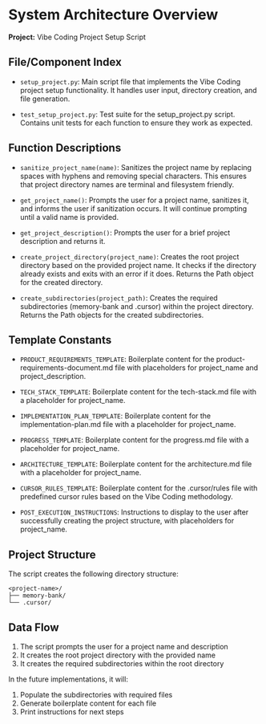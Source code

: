 # System Architecture Overview

**Project:** Vibe Coding Project Setup Script

## File/Component Index

* `setup_project.py`: Main script file that implements the Vibe Coding project setup functionality. It handles user input, directory creation, and file generation.

* `test_setup_project.py`: Test suite for the setup_project.py script. Contains unit tests for each function to ensure they work as expected.

## Function Descriptions

* `sanitize_project_name(name)`: Sanitizes the project name by replacing spaces with hyphens and removing special characters. This ensures that project directory names are terminal and filesystem friendly.

* `get_project_name()`: Prompts the user for a project name, sanitizes it, and informs the user if sanitization occurs. It will continue prompting until a valid name is provided.

* `get_project_description()`: Prompts the user for a brief project description and returns it.

* `create_project_directory(project_name)`: Creates the root project directory based on the provided project name. It checks if the directory already exists and exits with an error if it does. Returns the Path object for the created directory.

* `create_subdirectories(project_path)`: Creates the required subdirectories (memory-bank and .cursor) within the project directory. Returns the Path objects for the created subdirectories.

## Template Constants

* `PRODUCT_REQUIREMENTS_TEMPLATE`: Boilerplate content for the product-requirements-document.md file with placeholders for project_name and project_description.

* `TECH_STACK_TEMPLATE`: Boilerplate content for the tech-stack.md file with a placeholder for project_name.

* `IMPLEMENTATION_PLAN_TEMPLATE`: Boilerplate content for the implementation-plan.md file with a placeholder for project_name.

* `PROGRESS_TEMPLATE`: Boilerplate content for the progress.md file with a placeholder for project_name.

* `ARCHITECTURE_TEMPLATE`: Boilerplate content for the architecture.md file with a placeholder for project_name.

* `CURSOR_RULES_TEMPLATE`: Boilerplate content for the .cursor/rules file with predefined cursor rules based on the Vibe Coding methodology.

* `POST_EXECUTION_INSTRUCTIONS`: Instructions to display to the user after successfully creating the project structure, with placeholders for project_name.

## Project Structure

The script creates the following directory structure:

```
<project-name>/
├── memory-bank/
└── .cursor/
```

## Data Flow

1. The script prompts the user for a project name and description
2. It creates the root project directory with the provided name
3. It creates the required subdirectories within the root directory

In the future implementations, it will:
1. Populate the subdirectories with required files
2. Generate boilerplate content for each file
3. Print instructions for next steps 